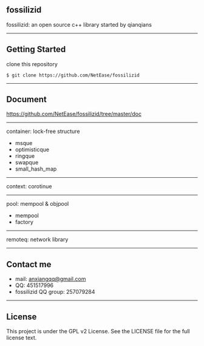## fossilizid ##

fossilizid: an open source c++ library started by qianqians

----------

Getting Started
---------------

clone this repository

    $ git clone https://github.com/NetEase/fossilizid


----------

Document
--------
https://github.com/NetEase/fossilizid/tree/master/doc

---
container: lock-free structure

 - msque
 - optimisticque
 - ringque
 - swapque
 - small_hash_map 

----------
context: corotinue

----------
pool: mempool & objpool

 - mempool
 - factory

----------
remoteq: network library

----------

Contact me
----------

 - mail: anxiangqq@gmail.com 
 - QQ: 451517996 
 - fossilizid QQ group: 257079284

----------
License
-------
This project is under the GPL v2 License. See the LICENSE file for the full license text.
